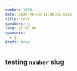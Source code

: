 ```yaml
---
number: 1200
date: 2020-06-06T11:06:02.602Z
title: test
speakers: q
lang: pl OR en
sponsors:
  - q
draft: true
---
```

## testing `number` slug
